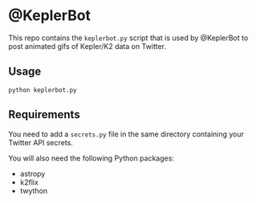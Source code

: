 # @KeplerBot

This repo contains the `keplerbot.py` script that is used
by @KeplerBot to post animated gifs of Kepler/K2 data on Twitter.

## Usage

```
python keplerbot.py
```

## Requirements

You need to add a `secrets.py` file in the same directory containing your
Twitter API secrets.

You will also need the following Python packages:

* astropy
* k2flix
* twython
